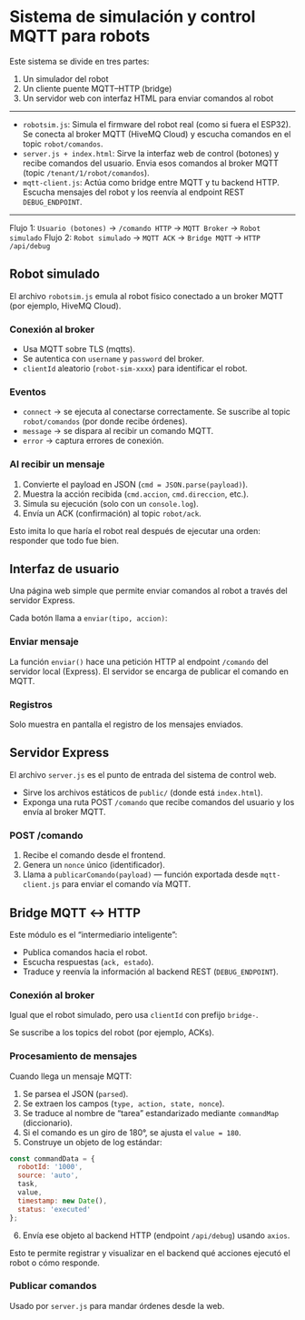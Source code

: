 # Sistema de simulación y control MQTT para robots

Este sistema se divide en tres partes:

1. Un simulador del robot
2. Un cliente puente MQTT–HTTP (bridge)
3. Un servidor web con interfaz HTML para enviar comandos al robot

---

- `robotsim.js`: Simula el firmware del robot real (como si fuera el ESP32). Se conecta al broker MQTT (HiveMQ Cloud) y escucha comandos en el topic `robot/comandos`.
- `server.js + index.html`: Sirve la interfaz web de control (botones) y recibe comandos del usuario. Envia esos comandos al broker MQTT (topic `/tenant/1/robot/comandos`).
- `mqtt-client.js`: Actúa como bridge entre MQTT y tu backend HTTP. Escucha mensajes del robot y los reenvía al endpoint REST `DEBUG_ENDPOINT`.

---

Flujo 1: `Usuario (botones)` → `/comando HTTP` → `MQTT Broker` → `Robot simulado`
Flujo 2: `Robot simulado` → `MQTT ACK` → `Bridge MQTT` → `HTTP /api/debug`

## Robot simulado

El archivo `robotsim.js` emula al robot físico conectado a un broker MQTT (por ejemplo, HiveMQ Cloud).

### Conexión al broker

- Usa MQTT sobre TLS (mqtts).
- Se autentica con `username` y `password` del broker.
- `clientId` aleatorio (`robot-sim-xxxx`) para identificar el robot.

### Eventos

- `connect` → se ejecuta al conectarse correctamente. Se suscribe al topic `robot/comandos` (por donde recibe órdenes).
- `message` → se dispara al recibir un comando MQTT.
- `error` → captura errores de conexión.

### Al recibir un mensaje

1. Convierte el payload en JSON (`cmd = JSON.parse(payload)`).
2. Muestra la acción recibida (`cmd.accion`, `cmd.direccion`, etc.).
3. Simula su ejecución (solo con un `console.log`).
4. Envía un ACK (confirmación) al topic `robot/ack`.

Esto imita lo que haría el robot real después de ejecutar una orden: responder que todo fue bien.

## Interfaz de usuario

Una página web simple que permite enviar comandos al robot a través del servidor Express.

Cada botón llama a `enviar(tipo, accion)`:

### Enviar mensaje

La función `enviar()` hace una petición HTTP al endpoint `/comando` del servidor local (Express). El servidor se encarga de publicar el comando en MQTT.

### Registros

Solo muestra en pantalla el registro de los mensajes enviados.

## Servidor Express

El archivo `server.js` es el punto de entrada del sistema de control web.

- Sirve los archivos estáticos de `public/` (donde está `index.html`).
- Exponga una ruta POST `/comando` que recibe comandos del usuario y los envía al broker MQTT.

### POST /comando

1. Recibe el comando desde el frontend.
2. Genera un `nonce` único (identificador).
3. Llama a `publicarComando(payload)` — función exportada desde `mqtt-client.js` para enviar el comando vía MQTT.

## Bridge MQTT ↔ HTTP

Este módulo es el “intermediario inteligente”:

- Publica comandos hacia el robot.
- Escucha respuestas (`ack, estado`).
- Traduce y reenvía la información al backend REST (`DEBUG_ENDPOINT`).

### Conexión al broker

Igual que el robot simulado, pero usa `clientId` con prefijo `bridge-`.

Se suscribe a los topics del robot (por ejemplo, ACKs).

### Procesamiento de mensajes

Cuando llega un mensaje MQTT:

1. Se parsea el JSON (`parsed`).
2. Se extraen los campos (`type, action, state, nonce`).
3. Se traduce al nombre de “tarea” estandarizado mediante `commandMap` (diccionario).
4. Si el comando es un giro de 180°, se ajusta el `value = 180`.
5. Construye un objeto de log estándar:

```js
const commandData = {
  robotId: '1000',
  source: 'auto',
  task,
  value,
  timestamp: new Date(),
  status: 'executed'
};
```

6. Envía ese objeto al backend HTTP (endpoint `/api/debug`) usando `axios`.

Esto te permite registrar y visualizar en el backend qué acciones ejecutó el robot o cómo responde.

### Publicar comandos

Usado por `server.js` para mandar órdenes desde la web.
